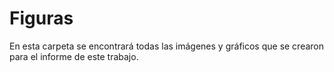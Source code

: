 # Figuras

En esta carpeta se encontrará todas las imágenes y gráficos que se crearon para el informe de este trabajo.